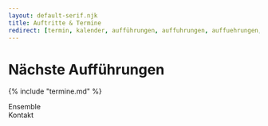 ```yaml
---
layout: default-serif.njk
title: Auftritte & Termine
redirect: [termin, kalender, aufführungen, auffuhrungen, auffuehrungen, aufführung, auffuhrung, auffuehrung, events, auftritt, auftritte, event]
---
```


# Nächste Aufführungen

{% include "termine.md" %}

<div class="flex w-full justify-center items-center mx-auto text-center mt-6">
    <a class="no-underline hover:no-underline hover:text-white" style="text-decoration: none !important" href="/ensemble"><div class="py-3 px-6 max-w-10 m-6 border border-gray-300 hover:border-white hover:bg-gray-900 hover:text-white rounded-lg">Ensemble</div></a>
    <a class="no-underline hover:no-underline hover:text-white" style="text-decoration: none !important" href="/kontakt"><div class="py-3 px-6 max-w-10 m-6 border border-gray-300 hover:border-white hover:bg-gray-900 hover:text-white rounded-lg">Kontakt</div></a>
</div>
